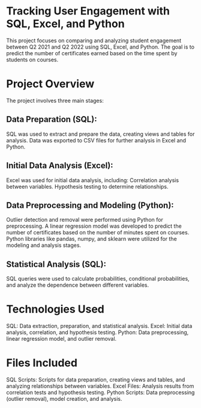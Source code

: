# Tracking User Engagement with SQL, Excel, and Python
This project focuses on comparing and analyzing student engagement between Q2 2021 and Q2 2022 using SQL, Excel, and Python. The goal is to predict the number of certificates earned based on the time spent by students on courses.

# Project Overview
The project involves three main stages:

## Data Preparation (SQL):

SQL was used to extract and prepare the data, creating views and tables for analysis.
Data was exported to CSV files for further analysis in Excel and Python.

## Initial Data Analysis (Excel):

Excel was used for initial data analysis, including:
Correlation analysis between variables.
Hypothesis testing to determine relationships.

## Data Preprocessing and Modeling (Python):

Outlier detection and removal were performed using Python for preprocessing.
A linear regression model was developed to predict the number of certificates based on the number of minutes spent on courses.
Python libraries like pandas, numpy, and sklearn were utilized for the modeling and analysis stages.

## Statistical Analysis (SQL):

SQL queries were used to calculate probabilities, conditional probabilities, and analyze the dependence between different variables.

# Technologies Used
SQL: Data extraction, preparation, and statistical analysis.
Excel: Initial data analysis, correlation, and hypothesis testing.
Python: Data preprocessing, linear regression model, and outlier removal.

# Files Included
SQL Scripts: Scripts for data preparation, creating views and tables, and analyzing relationships between variables.
Excel Files: Analysis results from correlation tests and hypothesis testing.
Python Scripts: Data preprocessing (outlier removal), model creation, and analysis.
